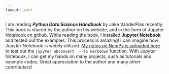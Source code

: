 ```yaml
--- 
layout: post 
--- 
```

I am reading **_Python Data Science Handbook_** by Jake VanderPlas 
recently. This book is shared by the author on his website, and in the form 
of Jupyter Notebook on github. While reading the book, I installed **Jupyter Notebook** and 
tested out the examples. This process is amazing! I can imagine how Jupyter Notebook is widely utilized. [My 
notes on NumPy is uploaded here](/NumPy) to test out the `jupyter nbconvert 
--to markdown` function. With Jupyter Notebook, I can get my hands on many projects, 
such as tutorials and example codes. Great appreciation to the author and many other contributors!
